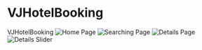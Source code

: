 # VJHotelBooking
VJHotelBooking
![Home Page]([https://ibb.co/fDwZGNm](https://i.ibb.co/Y0sJTdv/Screenshot-104.png))
![Searching Page](https://i.ibb.co/qrHPtmc/Screenshot-105.png)
![Details Page](https://i.ibb.co/hy5GWJB/Screenshot-106.png)
![Details Slider](https://i.ibb.co/C2RRQ2P/Screenshot-107.png)





